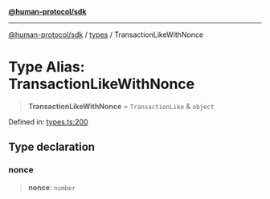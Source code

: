 [**@human-protocol/sdk**](../../README.md)

***

[@human-protocol/sdk](../../modules.md) / [types](../README.md) / TransactionLikeWithNonce

# Type Alias: TransactionLikeWithNonce

> **TransactionLikeWithNonce** = `TransactionLike` & `object`

Defined in: [types.ts:200](https://github.com/humanprotocol/human-protocol/blob/e2535128eb5f5be411c1a30e3ae041b00d889adf/packages/sdk/typescript/human-protocol-sdk/src/types.ts#L200)

## Type declaration

### nonce

> **nonce**: `number`
